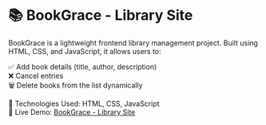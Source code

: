 # 📚 BookGrace - Library Site

BookGrace is a lightweight frontend library management project. Built using HTML, CSS, and JavaScript, it allows users to:

✅ Add book details (title, author, description)  
❌ Cancel entries  
🗑️ Delete books from the list dynamically  

🎯 Technologies Used: HTML, CSS, JavaScript  
🚀 Live Demo: [BookGrace - Library Site](https://kanish-20.github.io/BookGrace-Library-Site/)
